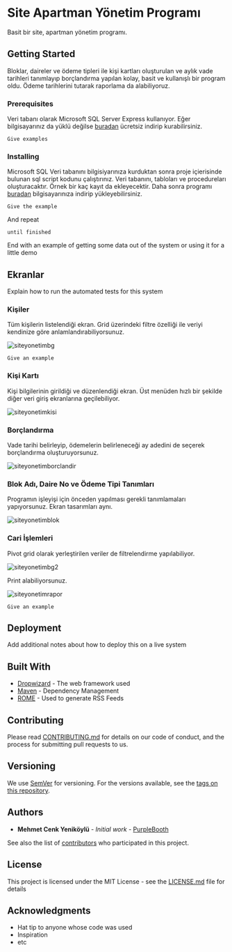 # Site Apartman Yönetim Programı

Basit bir site, apartman yönetim programı.

## Getting Started

Bloklar, daireler ve ödeme tipleri ile kişi kartları oluşturulan ve aylık vade tarihleri tanımlayıp borçlandırma yapılan kolay, basit ve kullanışlı bir program oldu. Ödeme tarihlerini tutarak raporlama da alabiliyoruz.

### Prerequisites

Veri tabanı olarak Microsoft SQL Server Express kullanıyor. Eğer bilgisayarınız da yüklü değilse [buradan](https://www.microsoft.com/en-us/download/details.aspx?id=42299) ücretsiz indirip kurabilirsiniz.

```
Give examples
```

### Installing

Microsoft SQL Veri tabanını bilgisiyarınıza kurduktan sonra proje içierisinde bulunan sql script kodunu çalıştırınız. Veri tabanını, tabloları ve procedureları oluşturacaktır. Örnek bir kaç kayıt da ekleyecektir. Daha sonra programı [buradan](https://github.com/mcyenikoylu/OzayTepeSiteYonetimi/blob/master/Setup/setup.exe) bilgisayarınıza indirip  yükleyebilirsiniz. 

```
Give the example
```

And repeat

```
until finished
```

End with an example of getting some data out of the system or using it for a little demo

## Ekranlar

Explain how to run the automated tests for this system

### Kişiler

Tüm kişilerin listelendiği ekran. Grid üzerindeki filtre özelliği ile veriyi kendinize göre anlamlandırabiliyorsunuz.

![siteyonetimbg](https://user-images.githubusercontent.com/12815851/76127715-72822b80-6013-11ea-9c86-665dd408d834.JPG)

```
Give an example
```
### Kişi Kartı

Kişi bilgilerinin girildiği ve düzenlendiği ekran. Üst menüden hızlı bir şekilde diğer veri giriş ekranlarına geçilebiliyor.

![siteyonetimkisi](https://user-images.githubusercontent.com/12815851/76127820-c9880080-6013-11ea-831b-bdac3e03d056.JPG)

### Borçlandırma

Vade tarihi belirleyip, ödemelerin belirleneceği ay adedini de seçerek borçlandırma oluşturuyorsunuz.

![siteyonetimborclandir](https://user-images.githubusercontent.com/12815851/76128030-487d3900-6014-11ea-9f42-4431533a553f.JPG)

### Blok Adı, Daire No ve Ödeme Tipi Tanımları

Programın işleyişi için önceden yapılması gerekli tanımlamaları yapıyorsunuz. Ekran tasarımları aynı.

![siteyonetimblok](https://user-images.githubusercontent.com/12815851/76128142-8f6b2e80-6014-11ea-8f55-1a154d94c372.JPG)


### Cari İşlemleri

Pivot grid olarak yerleştirilen veriler de filtrelendirme yapılabiliyor.

![siteyonetimbg2](https://user-images.githubusercontent.com/12815851/76128298-fa1c6a00-6014-11ea-8767-d8c9d147b5d1.JPG)

Print alabiliyorsunuz.

![siteyonetimrapor](https://user-images.githubusercontent.com/12815851/76128370-364fca80-6015-11ea-8f0f-0e451815a85e.JPG)

```
Give an example
```

## Deployment

Add additional notes about how to deploy this on a live system

## Built With

* [Dropwizard](http://www.dropwizard.io/1.0.2/docs/) - The web framework used
* [Maven](https://maven.apache.org/) - Dependency Management
* [ROME](https://rometools.github.io/rome/) - Used to generate RSS Feeds

## Contributing

Please read [CONTRIBUTING.md](https://gist.github.com/PurpleBooth/b24679402957c63ec426) for details on our code of conduct, and the process for submitting pull requests to us.

## Versioning

We use [SemVer](http://semver.org/) for versioning. For the versions available, see the [tags on this repository](https://github.com/your/project/tags). 

## Authors

* **Mehmet Cenk Yeniköylü** - *Initial work* - [PurpleBooth](https://github.com/PurpleBooth)

See also the list of [contributors](https://github.com/your/project/contributors) who participated in this project.

## License

This project is licensed under the MIT License - see the [LICENSE.md](LICENSE.md) file for details

## Acknowledgments

* Hat tip to anyone whose code was used
* Inspiration
* etc

